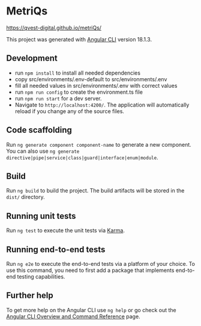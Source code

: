 # MetriQs

https://qvest-digital.github.io/metriQs/

This project was generated with [Angular CLI](https://github.com/angular/angular-cli) version 18.1.3.

## Development
* run `npm install` to install all needed dependencies
* copy src/environments/.env-default to src/environments/.env
* fill all needed values in src/environments/.env with correct values
* run `npm run config` to create the environment.ts file
* run `npm run start` for a dev server. 
* Navigate to `http://localhost:4200/`. The application will automatically reload if you change any of the source files.

## Code scaffolding

Run `ng generate component component-name` to generate a new component. You can also use `ng generate directive|pipe|service|class|guard|interface|enum|module`.

## Build

Run `ng build` to build the project. The build artifacts will be stored in the `dist/` directory.

## Running unit tests

Run `ng test` to execute the unit tests via [Karma](https://karma-runner.github.io).

## Running end-to-end tests

Run `ng e2e` to execute the end-to-end tests via a platform of your choice. To use this command, you need to first add a package that implements end-to-end testing capabilities.

## Further help

To get more help on the Angular CLI use `ng help` or go check out the [Angular CLI Overview and Command Reference](https://angular.dev/tools/cli) page.
